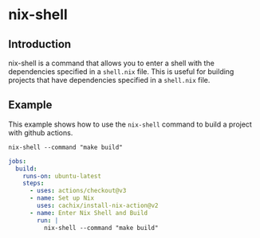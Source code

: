 # nix-shell


## Introduction


nix-shell is a command that allows you to enter a shell with the dependencies specified in a `shell.nix` file. This is useful for building projects that have dependencies specified in a `shell.nix` file.


## Example

This example shows how to use the `nix-shell` command to build a project with github actions.

```shell
nix-shell --command "make build"
```


```yaml
jobs:
  build:
    runs-on: ubuntu-latest
    steps:
      - uses: actions/checkout@v3
      - name: Set up Nix
        uses: cachix/install-nix-action@v2
      - name: Enter Nix Shell and Build
        run: |
          nix-shell --command "make build"
```